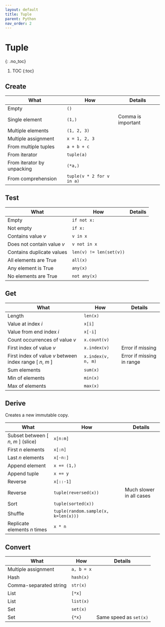 ```yaml
---
layout: default
title: Tuple
parent: Python
nav_order: 2
---
```


# Tuple
{: .no_toc}

1. TOC
{:toc}

## Create

| What | How | Details |
|---|---|---|
| Empty | `()` | |
| Single element | `(1,)` | Comma is important |
| Multiple elements | `(1, 2, 3)` | |
| Multiple assignment | `x = 1, 2, 3` | |
| From multiple tuples | `a + b + c` | |
| From iterator | `tuple(a)` | |
| From iterator by unpacking | `(*a,)` | |
| From comprehension | `tuple(v * 2 for v in a)` | |

## Test

| What | How | Details |
|---|---|---|
| Empty | `if not x:` | |
| Not empty | `if x:` | |
| Contains value _v_ | `v in x` | |
| Does not contain value _v_ | `v not in x` | |
| Contains duplicate values | `len(v) != len(set(v))` | |
| All elements are True | `all(x)` | |
| Any element is True | `any(x)` | |
| No elements are True | `not any(x)` | |

## Get

| What | How | Details |
|---|---|---|
| Length | `len(x)` | |
| Value at index _i_ | `x[i]` | |
| Value from end index _i_ | `x[-i]` | |
| Count occurrences of value _v_ | `x.count(v)` | |
| First index of value _v_ | `x.index(v)` | Error if missing |
| First index of value _v_ between index range \[ _n_, _m_ ] | `x.index(v, n, m)` | Error if missing in range |
| Sum elements | `sum(x)` | |
| Min of elements | `min(x)` | |
| Max of elements | `max(x)` | |

## Derive
Creates a new immutable copy.

| What | How | Details |
|---|---|---|
| Subset between \[ _n_, _m_ ] (slice) | `x[n:m]` | |
| First _n_ elements | `x[:n]` | |
| Last _n_ elements | `x[-n:]` | |
| Append element | `x += (1,)` | |
| Append tuple | `x += y` | |
| Reverse | `x[::-1]` | |
| Reverse | `tuple(reversed(x))` | Much slower in all cases |
| Sort | `tuple(sorted(x))` | |
| Shuffle | `tuple(random.sample(x, k=len(x)))` | |
| Replicate elements _n_ times | `x * n` | |

## Convert

| What | How | Details |
|---|---|---|
| Multiple assignment | `a, b = x` | |
| Hash | `hash(x)` | |
| Comma-separated string | `str(x)` | |
| List | `[*x]` | |
| List | `list(x)` | |
| Set | `set(x)` | |
| Set | `{*x}` | Same speed as `set(x)` |
